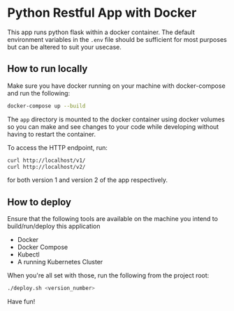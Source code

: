 # Python Restful App with Docker
This app runs python flask within a docker container. The default environment variables in the `.env` file should be 
sufficient for most purposes but can be altered to suit your usecase.

## How to run locally
Make sure you have docker running on your machine with docker-compose and run the following:
```bash
docker-compose up --build
```

The `app` directory is mounted to the docker container using docker volumes so you can make and see changes to your 
code while developing without having to restart the container.

To access the HTTP endpoint, run:

```bash
curl http://localhost/v1/
curl http://localhost/v2/
```

for both version 1 and version 2 of the app respectively.

## How to deploy

Ensure that the following tools are available on the machine you intend to build/run/deploy this application
* Docker
* Docker Compose
* Kubectl
* A running Kubernetes Cluster

When you're all set with those, run the following from the project root:

```bash
./deploy.sh <version_number>
```


Have fun!
